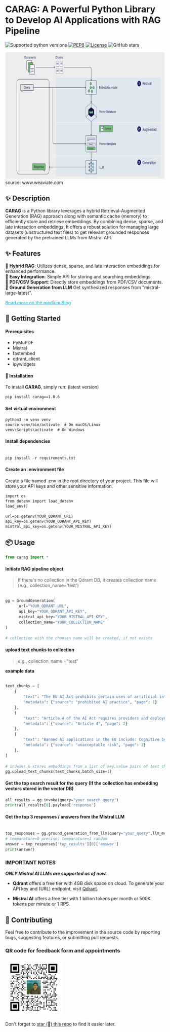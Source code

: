 <!-- Python library -->
<div align="centre" >
  <h1 align="centre"> CARAG: A Powerful Python Library to Develop AI Applications with RAG Pipeline </h1>
</div>
  
![Supported python versions](https://img.shields.io/badge/python->=3.9-blue)
[![PEP8](https://img.shields.io/badge/code%20style-pep8-black.svg)](https://www.python.org/dev/peps/pep-0008/)
[![License](https://img.shields.io/badge/License-GPL%203.0-blue.svg)](LICENSE)
![GitHub stars](https://img.shields.io/github/stars/rizwandel/Build-Standard-RAG-with-Qdrant?color=red&label=stars&logoColor=black&style=social)


<div align="centre" >
<img src="images/vanilla_rag.png" alt="weaviate" width="1000" height="400">
<h8 align="left"> source: www.weaviate.com </h8>
</div>
  

## ✨ Description

**CARAG** is a Python library leverages a hybrid Retrieval-Augmented Generation (RAG) approach along with semantic cache (memory) to efficiently store and retrieve embeddings. By combining dense, sparse, and late interaction embeddings, It offers a robust solution for managing large datasets (unstructured text files) to get relevant grounded responses generated by the pretrained LLMs from Mistral API.

## ✨ Features
🚀 **Hybrid RAG**: Utilizes dense, sparse, and late interaction embeddings for enhanced performance.  
🔌 **Easy Integration**: Simple API for storing and searching embeddings.  
📄 **PDF/CSV Support**: Directly store embeddings from PDF/CSV documents.  
🎉  **Ground Generation from LLM** Get synthesized responses from "mistral-large-latest".

<!-- Links -->
<p align="left">
  <a href="https://rizdelhi.medium.com" style="color: #06b6d4;"> Read more on the medium Blog</a> 
</p>

## 🌱 Getting Started
#### Prerequisites
- PyMuPDF
- Mistral
- fastembed
- qdrant_client
- ipywidgets

#### 🚀 Installation

To install **CARAG**, simply run: (latest version)

```bash
pip install carag==1.0.6 
```
#### Set virtual environment 
```
python3 -m venv venv
source venv/bin/activate  # On macOS/Linux
venv\Scripts\activate  # On Windows
```
#### Install dependencies

```python

pip install -r requirements.txt

```
#### Create an .environment file
Create a file named .env in the root directory of your project. This file will store your API keys and other sensitive information.

```
import os
from dotenv import load_dotenv
load_env()

url=os.getenv(YOUR_QDRANT_URL)
api_key=os.getenv(YOUR_QDRANT_API_KEY)
mistral_api_key=os.getenv(YOUR_MISTRAL_API_KEY)

```

## 📦 Usage

```python
from carag import *
```

#### Initiate RAG pipeline object 
> If there's no collection in the Qdrant DB, it creates collection name (e.g., collection_name='test')

```python

gg = GroundGeneration(
      url="YOUR_QDRANT_URL", 
      api_key="YOUR_QDRANT_API_KEY",
      mistral_api_key="YOUR_MISTRAL_API_KEY",
      collection_name="YOUR_COLLECTION_NAME"
)

# collection with the choosen name will be created, if not exists

```
#### upload text chunks to collection
> e.g., collection_name ="test"

**example data**
```python

text_chunks = [
    {
        "text": "The EU AI Act prohibits certain uses of artificial intelligence (AI). These include AI systems that manipulate people's decisions or exploit their vulnerabilities, systems that evaluate or classify people based on their social behavior or personal traits, and systems that predict a person's risk of committing a crime.",
        "metadata": {"source": "prohibited AI practice", "page": 1}
    },
    {
        "text": "Article 4 of the AI Act requires providers and deployers of AI systems to ensure a sufficient level of AI literacy to their staff and anyone using the systems on their behalf. The article entered into application on 2 February 2025. Several organisations have anticipated and prepared themselves",
        "metadata": {"source": "Article 4", "page": 2}
    },
    {
        "text": "Banned AI applications in the EU include: Cognitive behavioural manipulation of people or specific vulnerable groups: for example voice-activated toys that encourage dangerous behaviour in children",
        "metadata": {"source": "unacceptable risk", "page": 3}
    },
]

# indexes & stores embeddings from a list of key,value pairs of text chunks - List[Dict]
gg.upload_text_chunks(text_chunks,batch_size=1)

```
#### Get the top search result for the query (If the collection has embedding vectors stored in the vector DB)

```python
all_results = gg.invoke(query="your search query")
print(all_results[0].payload['response']
```
#### Get the top 3 responses / answers from the Mistral LLM

```python

top_responses = gg.ground_generation_from_llm(query="your_query",llm_model_name="mistral-large-latest", temperature=0, max_tohens=10000)
# temparature=0 precise; temparature=1 random
answer = top_responses['top_results'][0]['answer']
print(answer)

```

### IMPORTANT NOTES

***ONLY Mistral AI LLMs are supported as of now.***

- **Qdrant** offers a free tier with 4GB disk space on cloud. To generate your API key and (URL) endpoint, visit [Qdrant](https://qdrant.tech/).

- **Mistral AI** offers a free tier with 1 billion tokens per month or 500K tokens per minute or 1 RPS.

## 🤝 Contributing  

Feel free to contribute to the improvement in the source code by reporting bugs, suggesting features, or submitting pull requests.

### QR code for feedback form and appointments

<div align="left" >
<img src="images/gravatar_QR.png" alt="QR code" width="180" height="180">
</div>



Don't forget to [star (🌟) this repo](https://github.com/rizwandel/Build-standard-RAG-with-Qdrant) to find it easier later.
